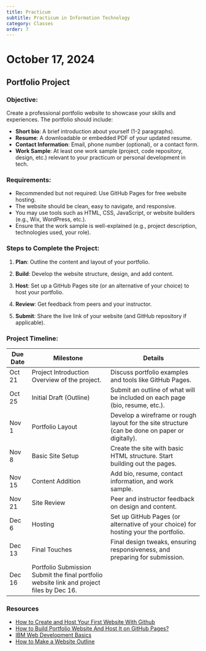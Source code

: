 ```yaml
---
title: Practicum
subtitle: Practicum in Information Technology
category: Classes
order: 7
---
```


# October 17, 2024

## Portfolio Project

### Objective:

Create a professional portfolio website to showcase your skills and experiences. The portfolio should include:

- **Short bio**: A brief introduction about yourself (1-2 paragraphs).
- **Resume**: A downloadable or embedded PDF of your updated resume.
- **Contact Information**: Email, phone number (optional), or a contact form.
- **Work Sample**: At least one work sample (project, code repository, design, etc.) relevant to your practicum or personal development in tech.

### Requirements:
- Recommended but not required: Use GitHub Pages for free website hosting.
- The website should be clean, easy to navigate, and responsive.
- You may use tools such as HTML, CSS, JavaScript, or website builders (e.g., Wix, WordPress, etc.).
- Ensure that the work sample is well-explained (e.g., project description, technologies used, your role).

### Steps to Complete the Project:

1. **Plan**: Outline the content and layout of your portfolio.

2. **Build**: Develop the website structure, design, and add content.

3. **Host**: Set up a GitHub Pages site (or an alternative of your choice) to host your portfolio.

4. **Review**: Get feedback from peers and your instructor.

5. **Submit**: Share the live link of your website (and GitHub repository if applicable).

### Project Timeline:

Due Date | Milestone | Details |
| ------ | --------- | ------- |
Oct 21 | Project Introduction Overview of the project. | Discuss portfolio examples and tools like GitHub Pages. |
Oct 25 | Initial Draft (Outline) | Submit an outline of what will be included on each page (bio, resume, etc.). |
Nov 1 | Portfolio Layout | Develop a wireframe or rough layout for the site structure (can be done on paper or digitally). |
Nov 8 | Basic Site Setup | Create the site with basic HTML structure. Start building out the pages. |
Nov 15 | Content Addition | Add bio, resume, contact information, and work sample. |
Nov 21 | Site Review | Peer and instructor feedback on design and content. |
Dec 6 | Hosting | Set up GitHub Pages (or alternative of your choice) for hosting your the portfolio. |
Dec 13 | Final Touches | Final design tweaks, ensuring responsiveness, and preparing for submission. |
Dec 16 | Portfolio Submission Submit the final portfolio website link and project files by Dec 16. |

### Resources

- [How to Create and Host Your First Website With Github](https://dev.to/alanjc/how-to-create-and-host-your-first-website-with-github-3ga4)
- [How to Build Portfolio Website And Host It on GitHub Pages?](https://medium.com/@mansi21021/how-to-build-portfolio-website-and-host-it-on-github-pages-d9b8e277f475)
- [IBM Web Development Basics](https://skillsbuild.org/adult-learners/explore-learning/web-developer)
- [How to Make a Website Outline](https://colibriwp.com/blog/website-outline/)
